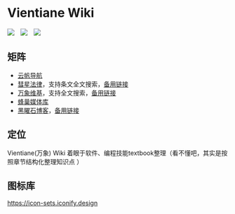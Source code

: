 # Vientiane Wiki

![](https://img.shields.io/badge/Version-0.0.8-blueviolet?logo=github&amp;style=flat)&emsp;![](https://img.shields.io/github/created-at/passwordgloo/vientiane?logo=markdown)&emsp;![](https://img.shields.io/github/last-commit/passwordgloo/vientiane?logo=Git)
## 矩阵

- [云帆导航](https://nav.iglooblog.top)
- [彗星法律](https://law.iglooblog.top)，支持条文全文搜索，[备用链接](https://iglooblog.top:81)
- [万象维基](https://wiki.iglooblog.top)，支持全文搜索，[备用链接](https://iglooblog.top:86)
- [蜂巢媒体库](https://media.iglooblog.top)
- [黑曜石博客](https://note.iglooblog.top)，[备用链接](https://iglooblog.top:82)

## 定位

Vientiane(万象) Wiki 着眼于软件、编程技能textbook整理（看不懂吧，其实是按照章节结构化整理知识点 ）

## 图标库

https://icon-sets.iconify.design